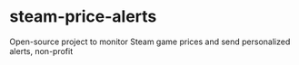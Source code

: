 # steam-price-alerts
Open-source project to monitor Steam game prices and send personalized alerts, non-profit
